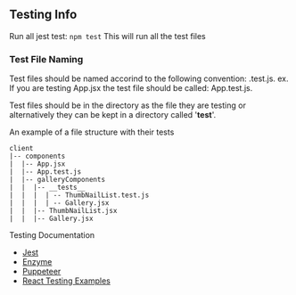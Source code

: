 ## Testing Info

Run all jest test: `npm test`
  This will run all the test files

### Test File Naming
Test files should be named accorind to the following convention: <filebeingtested>.test.js.
ex. If you are testing App.jsx the test file should be called: App.test.js.

Test files should be in the directory as the file they are testing or alternatively they can be kept in a directory called '__test__'.

An example of a file structure with their tests

    client
    |-- components
    |  |-- App.jsx
    |  |-- App.test.js
    |  |-- galleryComponents
    |  |  |-- __tests__
    |  |  |  | -- ThumbNailList.test.js
    |  |  |  | -- Gallery.jsx
    |  |  |-- ThumbNailList.jsx
    |  |  |-- Gallery.jsx

Testing Documentation
* [Jest](https://jestjs.io/en/)
* [Enzyme](https://enzymejs.github.io/enzyme/)
* [Puppeteer](https://pptr.dev/)
* [React Testing Examples](https://reactjs.org/docs/testing.html)